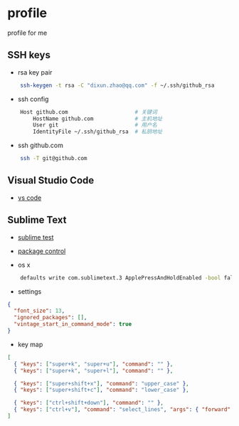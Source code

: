 # profile

profile for me

## SSH keys

- rsa key pair

```bash
    ssh-keygen -t rsa -C "dixun.zhao@qq.com" -f ~/.ssh/github_rsa
```

- ssh config

```bash
    Host github.com                     # 关键词
        HostName github.com             # 主机地址
        User git                        # 用户名
        IdentityFile ~/.ssh/github_rsa  # 私钥地址
```

- ssh github.com

```bash
    ssh -T git@github.com
```

## Visual Studio Code

- [vs code](https://code.visualstudio.com)

## Sublime Text

- [sublime test](http://www.sublimetext.com)

- [package control](https://github.com/wbond/package_control)

- os x

```bash
    defaults write com.sublimetext.3 ApplePressAndHoldEnabled -bool false
```

- settings

```json
{
  "font_size": 13,
  "ignored_packages": [],
  "vintage_start_in_command_mode": true
}
```

- key map

```json
[
  { "keys": ["super+k", "super+u"], "command": "" },
  { "keys": ["super+k", "super+l"], "command": "" },

  { "keys": ["super+shift+x"], "command": "upper_case" },
  { "keys": ["super+shift+c"], "command": "lower_case" },

  { "keys": ["ctrl+shift+down"], "command": "" },
  { "keys": ["ctrl+v"], "command": "select_lines", "args": { "forward": true } }
]
```
